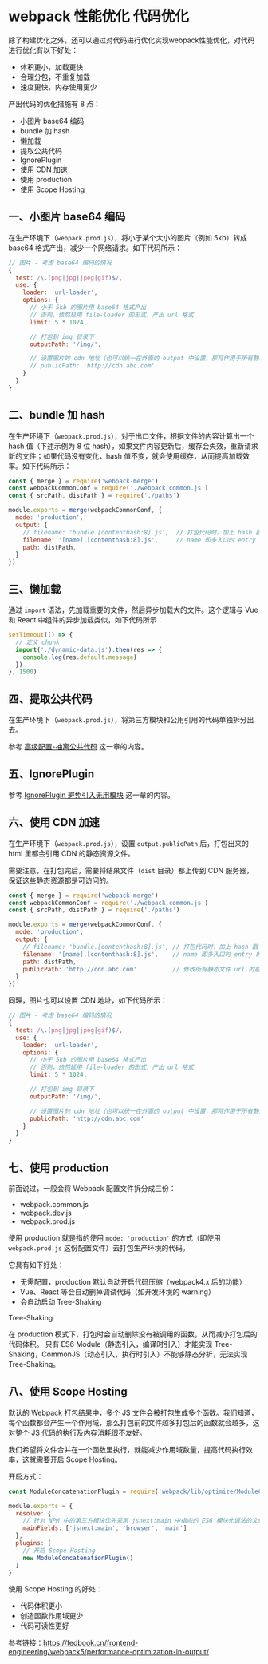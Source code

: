 # webpack 性能优化  代码优化

除了构建优化之外，还可以通过对代码进行优化实现webpack性能优化，对代码进行优化有以下好处：

- 体积更小，加载更快
- 合理分包，不重复加载
- 速度更快，内存使用更少

产出代码的优化措施有 8 点：

- 小图片 base64 编码
- bundle 加 hash
- 懒加载
- 提取公共代码
- IgnorePlugin
- 使用 CDN 加速
- 使用 production
- 使用 Scope Hosting

## 一、小图片 base64 编码

在生产环境下（`webpack.prod.js`），将小于某个大小的图片（例如 5kb）转成 base64 格式产出，减少一个网络请求。如下代码所示：

```javascript
// 图片 - 考虑 base64 编码的情况
{
  test: /\.(png|jpg|jpeg|gif)$/,
  use: {
    loader: 'url-loader',
    options: {
      // 小于 5kb 的图片用 base64 格式产出
      // 否则，依然延用 file-loader 的形式，产出 url 格式
      limit: 5 * 1024,

      // 打包到 img 目录下
      outputPath: '/img/',

      // 设置图片的 cdn 地址（也可以统一在外面的 output 中设置，那将作用于所有静态资源）
      // publicPath: 'http://cdn.abc.com'
    }
  }
}
```

## 二、bundle 加 hash

在生产环境下（`webpack.prod.js`），对于出口文件，根据文件的内容计算出一个 hash 值（下述示例为 8 位 hash），如果文件内容更新后，缓存会失效，重新请求新的文件；如果代码没有变化，hash 值不变，就会使用缓存，从而提高加载效率。如下代码所示：

```javascript
const { merge } = require('webpack-merge')
const webpackCommonConf = require('./webpack.common.js')
const { srcPath, distPath } = require('./paths')

module.exports = merge(webpackCommonConf, {
  mode: 'production',
  output: {
    // filename: 'bundle.[contenthash:8].js',  // 打包代码时，加上 hash 戳
    filename: '[name].[contenthash:8].js',     // name 即多入口时 entry 的 key
    path: distPath,
  }
})
```

## 三、懒加载

通过 `import` 语法，先加载重要的文件，然后异步加载大的文件。这个逻辑与 Vue 和 React 中组件的异步加载类似，如下代码所示：

```javascript
setTimeout(() => {
  // 定义 chunk
  import('./dynamic-data.js').then(res => {
    console.log(res.default.message)
  })
}, 1500)
```

## 四、提取公共代码

在生产环境下（`webpack.prod.js`），将第三方模块和公用引用的代码单独拆分出去。

参考 [高级配置-抽离公共代码](https://zhuanlan.zhihu.com/p/459921238) 这一章的内容。

## 五、IgnorePlugin

参考 [IgnorePlugin 避免引入无用模块](https://zhuanlan.zhihu.com/p/459943123) 这一章的内容。

## 六、使用 CDN 加速

在生产环境下（`webpack.prod.js`），设置 `output.publicPath` 后，打包出来的 html 里都会引用 CDN 的静态资源文件。

需要注意，在打包完后，需要将结果文件（`dist` 目录）都上传到 CDN 服务器，保证这些静态资源都是可访问的。

```javascript
const { merge } = require('webpack-merge')
const webpackCommonConf = require('./webpack.common.js')
const { srcPath, distPath } = require('./paths')

module.exports = merge(webpackCommonConf, {
  mode: 'production',
  output: {
    // filename: 'bundle.[contenthash:8].js', // 打包代码时，加上 hash 戳
    filename: '[name].[contenthash:8].js',    // name 即多入口时 entry 的 key
    path: distPath,
    publicPath: 'http://cdn.abc.com'          // 修改所有静态文件 url 的前缀（如 cdn 域名）
  }
})
```

同理，图片也可以设置 CDN 地址，如下代码所示：

```javascript
// 图片 - 考虑 base64 编码的情况
{
  test: /\.(png|jpg|jpeg|gif)$/,
  use: {
    loader: 'url-loader',
    options: {
      // 小于 5kb 的图片用 base64 格式产出
      // 否则，依然延用 file-loader 的形式，产出 url 格式
      limit: 5 * 1024,

      // 打包到 img 目录下
      outputPath: '/img/',

      // 设置图片的 cdn 地址（也可以统一在外面的 output 中设置，那将作用于所有静态资源）
      publicPath: 'http://cdn.abc.com'
    }
  }
}
```

## 七、使用 production

前面说过，一般会将 Webpack 配置文件拆分成三份：

- webpack.common.js
- webpack.dev.js
- webpack.prod.js

使用 production 就是指的使用 `mode: 'production'` 的方式（即使用 `webpack.prod.js` 这份配置文件）去打包生产环境的代码。

它具有如下好处：

- 无需配置，production 默认自动开启代码压缩（webpack4.x 后的功能）
- Vue、React 等会自动删掉调试代码（如开发环境的 warning）
- 会自动启动 Tree-Shaking

Tree-Shaking

在 production 模式下，打包时会自动删除没有被调用的函数，从而减小打包后的代码体积。
只有 ES6 Module（静态引入，编译时引入）才能实现 Tree-Shaking，CommonJS（动态引入，执行时引入）不能够静态分析，无法实现 Tree-Shaking。

## 八、使用 Scope Hosting

默认的 Webpack 打包结果中，多个 JS 文件会被打包生成多个函数。我们知道，每个函数都会产生一个作用域，那么打包前的文件越多打包后的函数就会越多，这对整个 JS 代码的执行及内存消耗很不友好。

我们希望将文件合并在一个函数里执行，就能减少作用域数量，提高代码执行效率，这就需要开启 Scope Hosting。

开启方式：

```javascript
const ModuleConcatenationPlugin = require('webpack/lib/optimize/ModuleConcatenationPlugin')

module.exports = {
  resolve: {
    // 针对 NPM 中的第三方模块优先采用 jsnext:main 中指向的 ES6 模块化语法的文件
    mainFields: ['jsnext:main', 'browser', 'main']
  },
  plugins: [
    // 开启 Scope Hosting
    new ModuleConcatenationPlugin()
  ]
}
```

使用 Scope Hosting 的好处：

- 代码体积更小
- 创造函数作用域更少
- 代码可读性更好

参考链接：https://fedbook.cn/frontend-engineering/webpack5/performance-optimization-in-output/